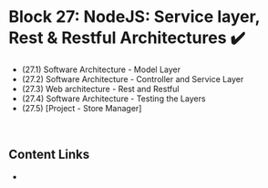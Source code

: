 # Block 27: NodeJS: Service layer, Rest & Restful Architectures ✔️
 - (27.1) Software Architecture - Model Layer
 - (27.2) Software Architecture - Controller and Service Layer
 - (27.3) Web architecture - Rest and Restful
 - (27.4) Software Architecture - Testing the Layers
 - (27.5) [Project - Store Manager]

<br>

## Content Links
- []()
